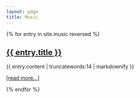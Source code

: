 ```yaml
---
layout: page
title: Music
---
```



<div class="cards">
  {% for entry in site.music reversed %}
  <div class="card">
    <h2>
      <a href="{{ entry.url | prepend: site.baseurl }}">
        {{ entry.title }}
      </a>
    </h2>
    <p>{{ entry.content | truncatewords:14 | markdownify }}</p>
    <p><a href="{{ entry.url | prepend: site.baseurl }}">[read more...]</a></p>
  </div>  
  {% endfor %}
</div>